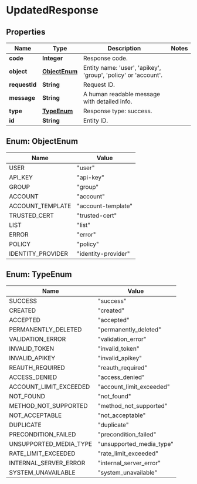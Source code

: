 
# UpdatedResponse

## Properties
Name | Type | Description | Notes
------------ | ------------- | ------------- | -------------
**code** | **Integer** | Response code. | 
**object** | [**ObjectEnum**](#ObjectEnum) | Entity name: &#39;user&#39;, &#39;apikey&#39;, &#39;group&#39;, &#39;policy&#39; or &#39;account&#39;. | 
**requestId** | **String** | Request ID. | 
**message** | **String** | A human readable message with detailed info. | 
**type** | [**TypeEnum**](#TypeEnum) | Response type: success. | 
**id** | **String** | Entity ID. | 


<a name="ObjectEnum"></a>
## Enum: ObjectEnum
Name | Value
---- | -----
USER | &quot;user&quot;
API_KEY | &quot;api-key&quot;
GROUP | &quot;group&quot;
ACCOUNT | &quot;account&quot;
ACCOUNT_TEMPLATE | &quot;account-template&quot;
TRUSTED_CERT | &quot;trusted-cert&quot;
LIST | &quot;list&quot;
ERROR | &quot;error&quot;
POLICY | &quot;policy&quot;
IDENTITY_PROVIDER | &quot;identity-provider&quot;


<a name="TypeEnum"></a>
## Enum: TypeEnum
Name | Value
---- | -----
SUCCESS | &quot;success&quot;
CREATED | &quot;created&quot;
ACCEPTED | &quot;accepted&quot;
PERMANENTLY_DELETED | &quot;permanently_deleted&quot;
VALIDATION_ERROR | &quot;validation_error&quot;
INVALID_TOKEN | &quot;invalid_token&quot;
INVALID_APIKEY | &quot;invalid_apikey&quot;
REAUTH_REQUIRED | &quot;reauth_required&quot;
ACCESS_DENIED | &quot;access_denied&quot;
ACCOUNT_LIMIT_EXCEEDED | &quot;account_limit_exceeded&quot;
NOT_FOUND | &quot;not_found&quot;
METHOD_NOT_SUPPORTED | &quot;method_not_supported&quot;
NOT_ACCEPTABLE | &quot;not_acceptable&quot;
DUPLICATE | &quot;duplicate&quot;
PRECONDITION_FAILED | &quot;precondition_failed&quot;
UNSUPPORTED_MEDIA_TYPE | &quot;unsupported_media_type&quot;
RATE_LIMIT_EXCEEDED | &quot;rate_limit_exceeded&quot;
INTERNAL_SERVER_ERROR | &quot;internal_server_error&quot;
SYSTEM_UNAVAILABLE | &quot;system_unavailable&quot;



